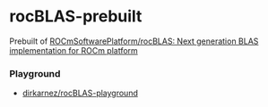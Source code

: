 rocBLAS-prebuilt
================
Prebuilt of [ROCmSoftwarePlatform/rocBLAS: Next generation BLAS implementation for ROCm platform](https://github.com/ROCmSoftwarePlatform/rocBLAS)

### Playground
- [dirkarnez/rocBLAS-playground](https://github.com/dirkarnez/rocBLAS-playground)